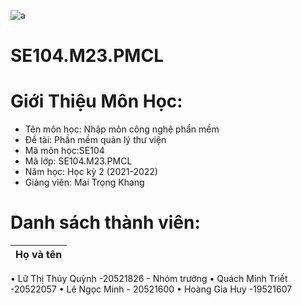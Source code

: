![a](https://user-images.githubusercontent.com/80948525/112105139-a1e3e600-8bde-11eb-85df-d94604713122.png)
# SE104.M23.PMCL
# Giới Thiệu Môn Học:
* Tên môn học: Nhập môn công nghệ phần mềm 
* Đề tài: Phần mềm quản lý thư viện 
* Mã môn học:SE104
* Mã lớp: SE104.M23.PMCL
* Năm học: Học kỳ 2 (2021-2022)
* Giảng viên: Mai Trọng Khang 
# Danh sách thành viên:
| Họ và tên |
| ------------- |
•	Lữ Thị Thúy Quỳnh -20521826 - Nhóm trưởng
•	Quách Minh Triết -20522057
•	Lê Ngọc Minh - 20521600
•	Hoàng Gia Huy -19521607
